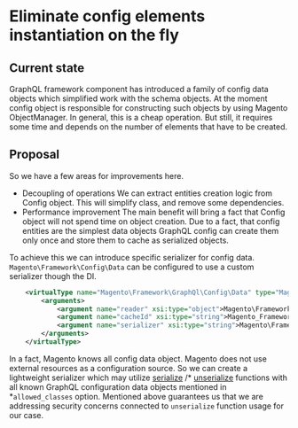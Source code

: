 # Eliminate config elements instantiation on the fly

## Current state
GraphQL framework component has introduced a family of config data objects which simplified work with the schema objects.
At the moment config object is responsible for constructing such objects by using Magento ObjectManager.
In general, this is a cheap operation.
But still, it requires some time and depends on the number of elements that have to be created.

## Proposal

So we have a few areas for improvements here.

* Decoupling of operations
We can extract entities creation logic from Config object.
This will simplify class, and remove some dependencies.
* Performance improvement
The main benefit will bring a fact that Config object will not spend time on object creation.
Due to a fact, that config entities are the simplest data objects GraphQL config can create them only once and store them to cache as serialized objects. 

To achieve this we can introduce specific serializer for config data. `Magento\Framework\Config\Data` can be configured to use a custom serializer though the DI.
```xml
    <virtualType name="Magento\Framework\GraphQl\Config\Data" type="Magento\Framework\Config\Data">
        <arguments>
            <argument name="reader" xsi:type="object">Magento\Framework\GraphQlSchemaStitching\Reader</argument>
            <argument name="cacheId" xsi:type="string">Magento_Framework_GraphQlSchemaStitching_Config_Data</argument>
            <argument name="serializer" xsi:type="string">Magento\Framework\GraphQl\Config\Data\Serializer</argument>
        </arguments>
    </virtualType>
```
In a fact, Magento knows all config data object.
Magento does not use external resources as a configuration source.
So we can create a lightweight serializer which may utilize 
[serialize](https://secure.php.net/manual/en/function.serialize.php)
/*
[unserialize](https://secure.php.net/manual/en/function.unserialize.php) functions with all known GraphQL configuration data objects mentioned in *`allowed_classes` option.
Mentioned above guarantees us that we are addressing security concerns connected to `unserialize` function usage for our case.